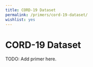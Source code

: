 ```yaml
---
title: CORD-19 Dataset
permalink: /primers/cord-19-dataset/
wishlist: yes
---
```


# CORD-19 Dataset

TODO: Add primer here.
